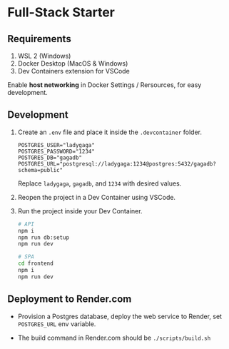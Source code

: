 # Full-Stack Starter

## Requirements

1. WSL 2 (Windows)
1. Docker Desktop (MacOS & Windows)
1. Dev Containers extension for VSCode

Enable **host networking** in Docker Settings / Rersources, for easy development.

## Development

1. Create an `.env` file and place it inside the `.devcontainer` folder.

    ```text
    POSTGRES_USER="ladygaga"
    POSTGRES_PASSWORD="1234"
    POSTGRES_DB="gagadb"
    POSTGRES_URL="postgresql://ladygaga:1234@postgres:5432/gagadb?schema=public"
    ```

    Replace `ladygaga`, `gagadb`, and `1234` with desired values.

2. Reopen the project in a Dev Container using VSCode.

3. Run the project inside your Dev Container.

    ```bash
    # API
    npm i
    npm run db:setup
    npm run dev
    ```

    ```bash
    # SPA
    cd frontend
    npm i
    npm run dev
    ```

## Deployment to Render.com

- Provision a Postgres database, deploy the web service to Render, set `POSTGRES_URL` env variable.

- The build command in Render.com should be `./scripts/build.sh`
